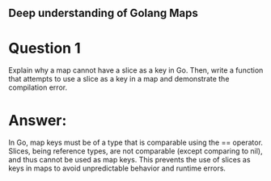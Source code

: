 ## Deep understanding of Golang Maps

# Question 1
Explain why a map cannot have a slice as a key in Go. Then, write a function that attempts to use a slice as a key in a map and demonstrate the compilation error.

# Answer:

In Go, map keys must be of a type that is comparable using the == operator. Slices, being reference types, are not comparable (except comparing to nil), and thus cannot be used as map keys. This prevents the use of slices as keys in maps to avoid unpredictable behavior and runtime errors.